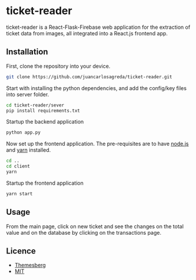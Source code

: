 # ticket-reader

ticket-reader is a React-Flask-Firebase web application for the extraction of ticket data from images, all integrated into a React.js frontend app.

## Installation

First, clone the repository into your device.

```bash
git clone https://github.com/juancarlosagreda/ticket-reader.git
```

Start with installing the python dependencies, and add the config/key files into server folder.

```bash
cd ticket-reader/sever
pip install requirements.txt
```

Startup the backend application

```bash
python app.py
```

Now set up the frontend application. The pre-requisites are to have [node.js](https://nodejs.org/en/#home-downloadhead) and [yarn](https://classic.yarnpkg.com/en/docs/install/#mac-stable) installed. 

```bash
cd ..
cd client
yarn
```

Startup the frontend application

```bash
yarn start
```

## Usage

From the main page, click on new ticket and see the changes on the total value and on the database by clicking on the transactions page.

## Licence

- [Themesberg](https://github.com/themesberg/volt-react-dashboard)
- [MIT](https://themesberg.com/licensing#mit)
